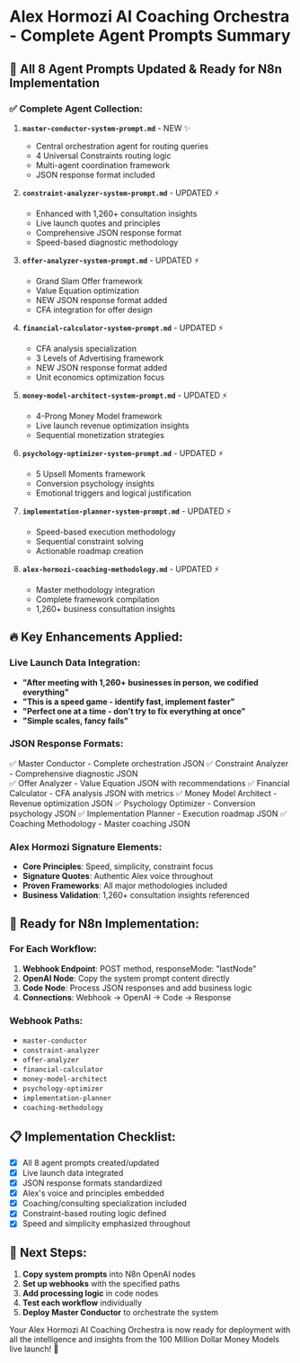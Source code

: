 # Alex Hormozi AI Coaching Orchestra - Complete Agent Prompts Summary

## 🚀 All 8 Agent Prompts Updated & Ready for N8n Implementation

### ✅ **Complete Agent Collection:**

1. **`master-conductor-system-prompt.md`** - NEW ✨
   - Central orchestration agent for routing queries
   - 4 Universal Constraints routing logic
   - Multi-agent coordination framework
   - JSON response format included

2. **`constraint-analyzer-system-prompt.md`** - UPDATED ⚡
   - Enhanced with 1,260+ consultation insights
   - Live launch quotes and principles
   - Comprehensive JSON response format
   - Speed-based diagnostic methodology

3. **`offer-analyzer-system-prompt.md`** - UPDATED ⚡
   - Grand Slam Offer framework
   - Value Equation optimization
   - NEW JSON response format added
   - CFA integration for offer design

4. **`financial-calculator-system-prompt.md`** - UPDATED ⚡
   - CFA analysis specialization
   - 3 Levels of Advertising framework
   - NEW JSON response format added
   - Unit economics optimization focus

5. **`money-model-architect-system-prompt.md`** - UPDATED ⚡
   - 4-Prong Money Model framework
   - Live launch revenue optimization insights
   - Sequential monetization strategies

6. **`psychology-optimizer-system-prompt.md`** - UPDATED ⚡
   - 5 Upsell Moments framework
   - Conversion psychology insights
   - Emotional triggers and logical justification

7. **`implementation-planner-system-prompt.md`** - UPDATED ⚡
   - Speed-based execution methodology
   - Sequential constraint solving
   - Actionable roadmap creation

8. **`alex-hormozi-coaching-methodology.md`** - UPDATED ⚡
   - Master methodology integration
   - Complete framework compilation
   - 1,260+ business consultation insights

## 🔥 **Key Enhancements Applied:**

### Live Launch Data Integration:
- **"After meeting with 1,260+ businesses in person, we codified everything"**
- **"This is a speed game - identify fast, implement faster"**
- **"Perfect one at a time - don't try to fix everything at once"**
- **"Simple scales, fancy fails"**

### JSON Response Formats:
✅ Master Conductor - Complete orchestration JSON
✅ Constraint Analyzer - Comprehensive diagnostic JSON  
✅ Offer Analyzer - Value Equation JSON with recommendations
✅ Financial Calculator - CFA analysis JSON with metrics
✅ Money Model Architect - Revenue optimization JSON
✅ Psychology Optimizer - Conversion psychology JSON
✅ Implementation Planner - Execution roadmap JSON
✅ Coaching Methodology - Master coaching JSON

### Alex Hormozi Signature Elements:
- **Core Principles**: Speed, simplicity, constraint focus
- **Signature Quotes**: Authentic Alex voice throughout
- **Proven Frameworks**: All major methodologies included
- **Business Validation**: 1,260+ consultation insights referenced

## 🎯 **Ready for N8n Implementation:**

### For Each Workflow:
1. **Webhook Endpoint**: POST method, responseMode: "lastNode"
2. **OpenAI Node**: Copy the system prompt content directly
3. **Code Node**: Process JSON responses and add business logic
4. **Connections**: Webhook → OpenAI → Code → Response

### Webhook Paths:
- `master-conductor`
- `constraint-analyzer` 
- `offer-analyzer`
- `financial-calculator`
- `money-model-architect`
- `psychology-optimizer`
- `implementation-planner`
- `coaching-methodology`

## 📋 **Implementation Checklist:**

- [x] All 8 agent prompts created/updated
- [x] Live launch data integrated
- [x] JSON response formats standardized
- [x] Alex's voice and principles embedded
- [x] Coaching/consulting specialization included
- [x] Constraint-based routing logic defined
- [x] Speed and simplicity emphasized throughout

## 🚀 **Next Steps:**

1. **Copy system prompts** into N8n OpenAI nodes
2. **Set up webhooks** with the specified paths
3. **Add processing logic** in code nodes
4. **Test each workflow** individually
5. **Deploy Master Conductor** to orchestrate the system

Your Alex Hormozi AI Coaching Orchestra is now ready for deployment with all the intelligence and insights from the 100 Million Dollar Money Models live launch! 🎉